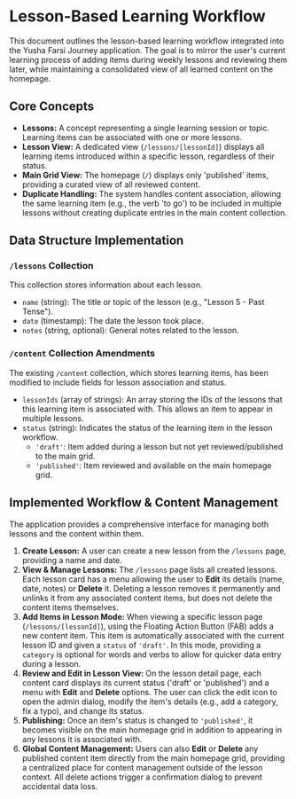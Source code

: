 # Lesson-Based Learning Workflow

This document outlines the lesson-based learning workflow integrated into the Yusha Farsi Journey application. The goal is to mirror the user's current learning process of adding items during weekly lessons and reviewing them later, while maintaining a consolidated view of all learned content on the homepage.

## Core Concepts

- **Lessons:** A concept representing a single learning session or topic. Learning items can be associated with one or more lessons.
- **Lesson View:** A dedicated view (`/lessons/[lessonId]`) displays all learning items introduced within a specific lesson, regardless of their status.
- **Main Grid View:** The homepage (`/`) displays only 'published' items, providing a curated view of all reviewed content.
- **Duplicate Handling:** The system handles content association, allowing the same learning item (e.g., the verb 'to go') to be included in multiple lessons without creating duplicate entries in the main content collection.

## Data Structure Implementation

### `/lessons` Collection

This collection stores information about each lesson.

- `name` (string): The title or topic of the lesson (e.g., "Lesson 5 - Past Tense").
- `date` (timestamp): The date the lesson took place.
- `notes` (string, optional): General notes related to the lesson.

### `/content` Collection Amendments

The existing `/content` collection, which stores learning items, has been modified to include fields for lesson association and status.

- `lessonIds` (array of strings): An array storing the IDs of the lessons that this learning item is associated with. This allows an item to appear in multiple lessons.
- `status` (string): Indicates the status of the learning item in the lesson workflow.
  - `'draft'`: Item added during a lesson but not yet reviewed/published to the main grid.
  - `'published'`: Item reviewed and available on the main homepage grid.

## Implemented Workflow & Content Management

The application provides a comprehensive interface for managing both lessons and the content within them.

1.  **Create Lesson:** A user can create a new lesson from the `/lessons` page, providing a name and date.
2.  **View & Manage Lessons:** The `/lessons` page lists all created lessons. Each lesson card has a menu allowing the user to **Edit** its details (name, date, notes) or **Delete** it. Deleting a lesson removes it permanently and unlinks it from any associated content items, but does not delete the content items themselves.
3.  **Add Items in Lesson Mode:** When viewing a specific lesson page (`/lessons/[lessonId]`), using the Floating Action Button (FAB) adds a new content item. This item is automatically associated with the current lesson ID and given a `status` of `'draft'`. In this mode, providing a `category` is optional for words and verbs to allow for quicker data entry during a lesson.
4.  **Review and Edit in Lesson View:** On the lesson detail page, each content card displays its current status ('draft' or 'published') and a menu with **Edit** and **Delete** options. The user can click the edit icon to open the admin dialog, modify the item's details (e.g., add a category, fix a typo), and change its status.
5.  **Publishing:** Once an item's status is changed to `'published'`, it becomes visible on the main homepage grid in addition to appearing in any lessons it is associated with.
6.  **Global Content Management:** Users can also **Edit** or **Delete** any published content item directly from the main homepage grid, providing a centralized place for content management outside of the lesson context. All delete actions trigger a confirmation dialog to prevent accidental data loss.

